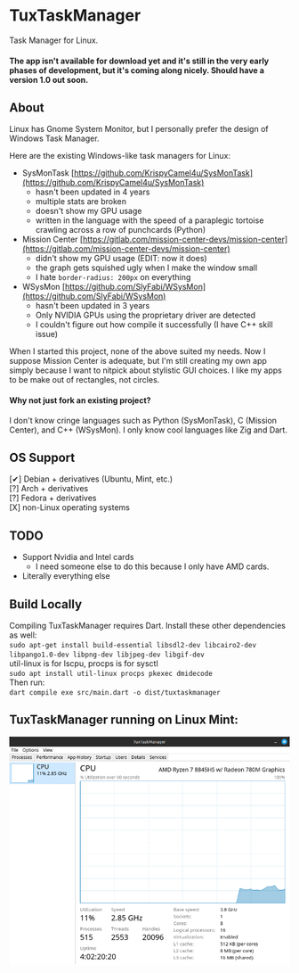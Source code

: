 # TuxTaskManager
Task Manager for Linux.

#### The app isn't available for download yet and it's still in the very early phases of development, but it's coming along nicely. Should have a version 1.0 out soon.

## About
Linux has Gnome System Monitor, but I personally prefer the design of Windows Task Manager.  

Here are the existing Windows-like task managers for Linux:  
- SysMonTask [https://github.com/KrispyCamel4u/SysMonTask](https://github.com/KrispyCamel4u/SysMonTask)
	- hasn't been updated in 4 years
	- multiple stats are broken
	- doesn't show my GPU usage
	- written in the language with the speed of a paraplegic tortoise crawling across a row of punchcards (Python)
- Mission Center [https://gitlab.com/mission-center-devs/mission-center](https://gitlab.com/mission-center-devs/mission-center)
	- didn't show my GPU usage (EDIT: now it does)
	- the graph gets squished ugly when I make the window small
	- I hate `border-radius: 200px` on everything
- WSysMon [https://github.com/SlyFabi/WSysMon](https://github.com/SlyFabi/WSysMon)
	- hasn't been updated in 3 years
	- Only NVIDIA GPUs using the proprietary driver are detected
	- I couldn't figure out how compile it successfully (I have C++ skill issue)

When I started this project, none of the above suited my needs. Now I suppose Mission Center is adequate, but I'm still creating my own app simply because I want to nitpick about stylistic GUI choices. I like my apps to be make out of rectangles, not circles.

#### Why not just fork an existing project?
I don't know cringe languages such as Python (SysMonTask), C (Mission Center), and C++ (WSysMon). I only know cool languages like Zig and Dart.

## OS Support
[✔] Debian + derivatives (Ubuntu, Mint, etc.)  
[?] Arch + derivatives  
[?] Fedora + derivatives  
[X] non-Linux operating systems

## TODO
- Support Nvidia and Intel cards
    - I need someone else to do this because I only have AMD cards.
- Literally everything else

## Build Locally
Compiling TuxTaskManager requires Dart. Install these other dependencies as well:  
`sudo apt-get install build-essential libsdl2-dev libcairo2-dev libpango1.0-dev libpng-dev libjpeg-dev libgif-dev`  
util-linux is for lscpu, procps is for sysctl  
`sudo apt install util-linux procps pkexec dmidecode`  
Then run:  
`dart compile exe src/main.dart -o dist/tuxtaskmanager`

## TuxTaskManager running on Linux Mint:
![screenshot](https://github.com/vExcess/TuxTaskManager/blob/master/preview.png?raw=true)

